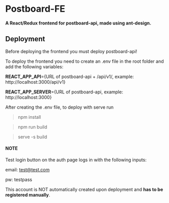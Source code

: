 # Postboard-FE

**A React/Redux frontend for postboard-api, made using ant-design.**

## Deployment

Before deploying the frontend you must deploy postboard-api!

To deploy the frontend you need to create an .env file in the root folder and add the following variables:

**REACT_APP_API**={URL of postboard-api + /api/v1/, example: http://localhost:3000/api/v1}

**REACT_APP_SERVER**={URL of postboard-api, example: http://localhost:3000}

After creating the .env file, to deploy with serve run

> npm install

> npm run build

> serve -s build

#### NOTE

Test login button on the auth page logs in with the following inputs:

email: test@test.com

pw: testpass

This account is NOT automatically created upon deployment and **has to be registered manually**.
